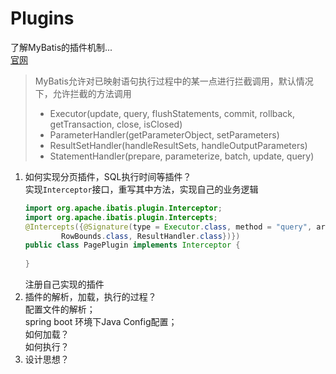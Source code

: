 # Plugins

了解MyBatis的插件机制...       
[官网](https://mybatis.org/mybatis-3/zh/configuration.html#plugins)
> MyBatis允许对已映射语句执行过程中的某一点进行拦截调用，默认情况下，允许拦截的方法调用
> - Executor(update, query, flushStatements, commit, rollback, getTransaction, close, isClosed)
> - ParameterHandler(getParameterObject, setParameters)
> - ResultSetHandler(handleResultSets, handleOutputParameters)
> - StatementHandler(prepare, parameterize, batch, update, query)

1. 如何实现分页插件，SQL执行时间等插件？     
    实现`Interceptor`接口，重写其中方法，实现自己的业务逻辑
    ```java
    import org.apache.ibatis.plugin.Interceptor;
    import org.apache.ibatis.plugin.Intercepts;
    @Intercepts({@Signature(type = Executor.class, method = "query", args = {MappedStatement.class, Object.class,
            RowBounds.class, ResultHandler.class})})
    public class PagePlugin implements Interceptor {
       
    }
    ```
   注册自己实现的插件
2. 插件的解析，加载，执行的过程？      
    配置文件的解析；        
    spring boot 环境下Java Config配置；       
    如何加载？       
    如何执行？
3. 设计思想？
